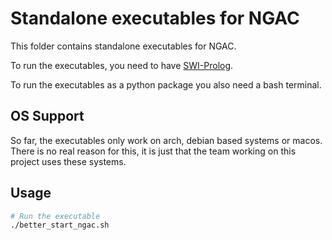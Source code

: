 # Standalone executables for NGAC

This folder contains standalone executables for NGAC.

To run the executables, you need to have [SWI-Prolog](https://www.swi-prolog.org/).

To run the executables as a python package you also need a bash terminal.

## OS Support

So far, the executables only work on arch, debian based systems or macos. There is no real reason for this, it is just that the team working on this project uses these systems.

## Usage

```bash
# Run the executable
./better_start_ngac.sh
```
